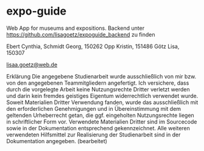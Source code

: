 # expo-guide
Web App for museums and expositions.
Backend unter https://github.com/lisagoetz/expoguide_backend zu finden

Ebert Cynthia, 
Schmidt Georg, 150262
Opp Kristin, 151486
Götz Lisa, 150307

lisaa.goetz@web.de

Erklärung
Die angegebene Studienarbeit wurde ausschließlich von mir bzw. von den angegebenen Teammitgliedern angefertigt. Ich versichere, dass durch die vorgelegte Arbeit keine Nutzungsrechte Dritter verletzt werden und darin kein fremdes geistiges Eigentum widerrechtlich verwendet wurde. Soweit Materialien Dritter Verwendung fanden, wurde das ausschließlich mit den erforderlichen Genehmigungen und in Übereinstimmung mit dem geltenden Urheberrecht getan, die ggf. eingeholten Nutzungsrechte liegen in schriftlicher Form vor. Verwendete Materialien Dritter sind im Sourcecode sowie in der Dokumentation entsprechend gekennzeichnet. Alle weiteren verwendeten Hilfsmittel zur Realisierung der Studienarbeit sind in der Dokumentation angegeben. (bearbeitet) 
